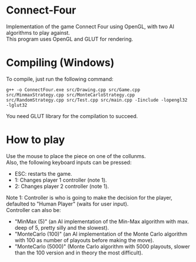 # Connect-Four
Implementation of the game Connect Four using OpenGL, with two AI algorithms to play against.  
This program uses OpenGL and GLUT for rendering.  

# Compiling (Windows)
To compile, just run the following command:  
```
g++ -o ConnectFour.exe src/Drawing.cpp src/Game.cpp src/MinmaxStrategy.cpp src/MonteCarloStrategy.cpp src/RandomStrategy.cpp src/Test.cpp src/main.cpp -Iinclude -lopengl32 -lglut32
```
You need GLUT library for the compilation to succeed.

# How to play
Use the mouse to place the piece on one of the collunms.  
Also, the following keyboard inputs can be pressed:  
* ESC: restarts the game.
* 1: Changes player 1 controller (note 1).
* 2: Changes player 2 controller (note 1).  

Note 1: Controller is who is going to make the decision for the player, defaulted to "Human Player" (waits for user input).  
Controller can also be:  
* "MinMax (5)" (an AI implementation of the Min-Max algorithm with max. deep of 5, pretty silly and the slowest).
* "MonteCarlo (100)" (an AI implementation of the Monte Carlo algorithm with 100 as number of playouts before making the move).
* "MonteCarlo (5000)" (Monte Carlo algorithm with 5000 playouts, slower than the 100 version and in theory the most difficult).
